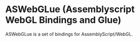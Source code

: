 # ASWebGLue (Assemblyscript WebGL Bindings and Glue)

ASWebGLue is a set of bindings for AssemblyScript/WebGL.
